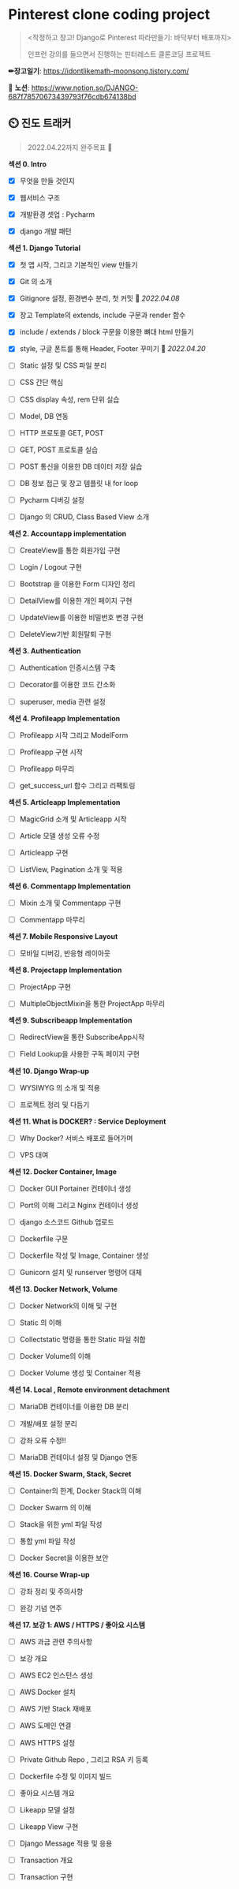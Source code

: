 # Pinterest clone coding project

> <작정하고 장고! Django로 Pinterest 따라만들기: 바닥부터 배포까지> 
>
> 인프런 강의를 들으면서 진행하는 핀터레스트 클론코딩 프로젝트 

**✏장고일기**: https://idontlikemath-moonsong.tistory.com/

:rocket: **노션**: https://www.notion.so/DJANGO-687f78570673439793f76cdb674138bd



## :timer_clock: 진도 트래커 

> 2022.04.22까지 완주목표 :checkered_flag:



**섹션 0. Intro**

- [x] 무엇을 만들 것인지
- [x] 웹서비스 구조
- [x] 개발환경 셋업 : Pycharm
- [x] django 개발 패턴



**섹션 1. Django Tutorial**  

- [x] 첫 앱 시작, 그리고 기본적인 view 만들기
- [x] Git 의 소개
- [x] Gitignore 설정, 환경변수 분리, 첫 커밋 📌 *2022.04.08*
- [x] 장고 Template의 extends, include 구문과 render 함수
- [x] include / extends / block 구문을 이용한 뼈대 html 만들기 
- [x] style, 구글 폰트를 통해 Header, Footer 꾸미기 📌 *2022.04.20*
- [ ] Static 설정 및 CSS 파일 분리
- [ ] CSS 간단 핵심
- [ ] CSS display 속성, rem 단위 실습
- [ ] Model, DB 연동
- [ ] HTTP 프로토콜 GET, POST
- [ ] GET, POST 프로토콜 실습
- [ ] POST 통신을 이용한 DB 데이터 저장 실습
- [ ] DB 정보 접근 및 장고 템플릿 내 for loop
- [ ] Pycharm 디버깅 설정
- [ ] Django 의 CRUD, Class Based View 소개



**섹션 2. Accountapp implementation** 

- [ ] CreateView를 통한 회원가입 구현
- [ ] Login / Logout 구현
- [ ] Bootstrap 을 이용한 Form 디자인 정리
- [ ] DetailView를 이용한 개인 페이지 구현
- [ ] UpdateView를 이용한 비밀번호 변경 구현
- [ ] DeleteView기반 회원탈퇴 구현



**섹션 3. Authentication**

- [ ] Authentication 인증시스템 구축
- [ ] Decorator를 이용한 코드 간소화
- [ ] superuser, media 관련 설정



**섹션 4. Profileapp Implementation** 

- [ ] Profileapp 시작 그리고 ModelForm
- [ ] Profileapp 구현 시작
- [ ] Profileapp 마무리
- [ ] get_success_url 함수 그리고 리팩토링



**섹션 5. Articleapp Implementation** 

- [ ] MagicGrid 소개 및 Articleapp 시작
- [ ] Article 모델 생성 오류 수정
- [ ] Articleapp 구현
- [ ] ListView, Pagination 소개 및 적용



**섹션 6. Commentapp Implementation**

- [ ] Mixin 소개 및 Commentapp 구현
- [ ] Commentapp 마무리



**섹션 7. Mobile Responsive Layout**

- [ ] 모바일 디버깅, 반응형 레이아웃



**섹션 8. Projectapp Implementation** 

- [ ] ProjectApp 구현
- [ ] MultipleObjectMixin을 통한 ProjectApp 마무리



**섹션 9. Subscribeapp Implementation**

- [ ] RedirectView을 통한 SubscribeApp시작
- [ ] Field Lookup을 사용한 구독 페이지 구현



**섹션 10. Django Wrap-up**

- [ ] WYSIWYG 의 소개 및 적용
- [ ] 프로젝트 정리 및 다듬기



**섹션 11. What is DOCKER? : Service Deployment** 

- [ ] Why Docker? 서비스 배포로 들어가며
- [ ] VPS 대여



**섹션 12. Docker Container, Image**

- [ ] Docker GUI Portainer 컨테이너 생성
- [ ] Port의 이해 그리고 Nginx 컨테이너 생성
- [ ] django 소스코드 Github 업로드
- [ ] Dockerfile 구문
- [ ] Dockerfile 작성 및 Image, Container 생성
- [ ] Gunicorn 설치 및 runserver 명령어 대체



**섹션 13. Docker Network, Volume**

- [ ] Docker Network의 이해 및 구현
- [ ] Static 의 이해
- [ ] Collectstatic 명령을 통한 Static 파일 취합
- [ ] Docker Volume의 이해
- [ ] Docker Volume 생성 및 Container 적용



**섹션 14. Local , Remote environment detachment** 

- [ ] MariaDB 컨테이너를 이용한 DB 분리
- [ ] 개발/배포 설정 분리
- [ ] 강좌 오류 수정!!
- [ ] MariaDB 컨테이너 설정 및 Django 연동



**섹션 15. Docker Swarm, Stack, Secret** 

- [ ] Container의 한계, Docker Stack의 이해
- [ ] Docker Swarm 의 이해
- [ ] Stack을 위한 yml 파일 작성
- [ ] 통합 yml 파일 작성
- [ ] Docker Secret을 이용한 보안



**섹션 16. Course Wrap-up**

- [ ] 강좌 정리 및 주의사항
- [ ] 완강 기념 연주



**섹션 17. 보강 1: AWS / HTTPS / 좋아요 시스템** 

- [ ] AWS 과금 관련 주의사항
- [ ] 보강 개요
- [ ] AWS EC2 인스턴스 생성
- [ ] AWS Docker 설치
- [ ] AWS 기반 Stack 재배포
- [ ] AWS 도메인 연결
- [ ] AWS HTTPS 설정
- [ ] Private Github Repo , 그리고 RSA 키 등록
- [ ] Dockerfile 수정 및 이미지 빌드
- [ ] 좋아요 시스템 개요
- [ ] Likeapp 모델 설정
- [ ] Likeapp View 구현
- [ ] Django Message 적용 및 응용
- [ ] Transaction 개요
- [ ] Transaction 구현

